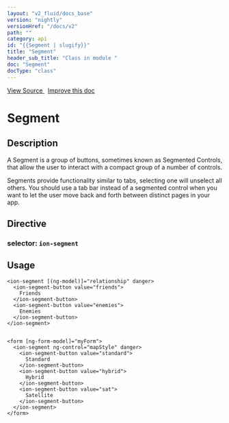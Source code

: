 ```yaml
---
layout: "v2_fluid/docs_base"
version: "nightly"
versionHref: "/docs/v2"
path: ""
category: api
id: "{{Segment | slugify}}"
title: "Segment"
header_sub_title: "Class in module "
doc: "Segment"
docType: "class"
---
```





<div class="improve-docs">
  <a href='http://github.com/driftyco/ionic2/tree/master/ionic/components/segment/segment.ts#L3'>
    View Source
  </a>
  &nbsp;
  <a href='http://github.com/driftyco/ionic2/edit/master/ionic/components/segment/segment.ts#L3'>
    Improve this doc
  </a>

  <!-- TODO(drewrygh, perrygovier): render this block in the correct location, markup identical to component docs -->

</div>




<h1 class="api-title">


Segment






</h1>






<h2>Description</h2>

<p>A Segment is a group of buttons, sometimes known as Segmented Controls, that allow the user to interact with a compact group of a number of controls.</p>
<p>Segments provide functionality similar to tabs, selecting one will unselect all others. You should use a tab bar instead of a segmented control when you want to let the user move back and forth between distinct pages in your app.</p>


<h2>Directive</h2>
<h3>selector: <code>ion-segment</code></h3>

<h2>Usage</h2>

<pre><code class="lang-html">&lt;ion-segment [(ng-model)]=&quot;relationship&quot; danger&gt;
  &lt;ion-segment-button value=&quot;friends&quot;&gt;
    Friends
  &lt;/ion-segment-button&gt;
  &lt;ion-segment-button value=&quot;enemies&quot;&gt;
    Enemies
  &lt;/ion-segment-button&gt;
&lt;/ion-segment&gt;


&lt;form [ng-form-model]=&quot;myForm&quot;&gt;
  &lt;ion-segment ng-control=&quot;mapStyle&quot; danger&gt;
    &lt;ion-segment-button value=&quot;standard&quot;&gt;
      Standard
    &lt;/ion-segment-button&gt;
    &lt;ion-segment-button value=&quot;hybrid&quot;&gt;
      Hybrid
    &lt;/ion-segment-button&gt;
    &lt;ion-segment-button value=&quot;sat&quot;&gt;
      Satellite
    &lt;/ion-segment-button&gt;
  &lt;/ion-segment&gt;
&lt;/form&gt;
</code></pre>





<!-- end content block -->


<!-- end body block -->


